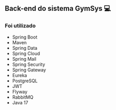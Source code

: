## Back-end do sistema GymSys 💻

### Foi utilizado
- Spring Boot
- Maven
- Spring Data
- Spring Cloud
- Spring Mail
- Spring Security
- Spring Gateway
- Eureka
- PostgreSQL
- JWT
- Flyway
- RabbitMQ
- Java 17
